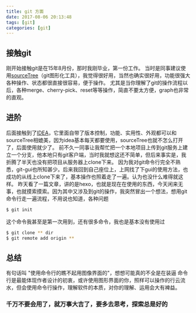 ```yaml
---
title: git 方面
date: 2017-08-06 20:13:48
tags: [git]
categories: [git]
---
```

## 接触git
刚开始接触git是在15年8月份，那时我刚毕业，第一份工作。
当时是同事建议使用[sourceTree](https://www.sourcetreeapp.com/)（git图形化工具），我觉得很好用，当然也确实很好用，功能很强大各种操作、状态都很直接很容易，便于操作。
尤其是当你理解了git的操作流程以后，各种merge、cherry-pick、reset等等操作，简直不要太方便，graph也非常的直观。

## 进阶
后面接触到了[IDEA](https://www.jetbrains.com/idea/)，它里面自带了版本控制，功能、实用性、外观都可以和sourceTree相媲美，因为idea基本每天都要使用，sourceTree也就不怎么打开了，后面使用就少了。
前不久一同事让我帮忙把一个本地项目上传到git服务上建立一个分支，他本地只有git客户端，当时我就想这还不简单，但后来事实是，我折腾了半天也没有把项目从服务器上clone下来。
因为我对git命令行完全不熟悉，git-gui也所知甚少。后来我回到自己座位上，上网找了下gui的使用方法，也成功的从线上clone下来了，基本操作也照着走了一遍。认为也没什么难得就这样。
昨天看了一篇文章，讲的是hexo，也就是现在在使用的东西，今天闲来无事，也就摸索摸索。因为其中又涉及到git的操作，我突然冒出一个想法，想用git命令行走一遍流程，不用说也知道，各种问题
~~~bash
$ git init
~~~
这个命令我甚至是第一次用到，还有很多命令，我也是基本没有使用过
~~~bash
$ git clone ** dir
$ git remote add origin **
~~~

## 总结
有句话叫 "使用命令行的瞧不起用图像界面的"，想想可能真的不全是在装逼
命令行是最能体现作者设计的初衷，或许使用图形界面的你，照样可以操作的行云流水，但会使用命令行操作，理解软件的本质，对你的理解、运用会大有裨益。

### 千万不要会用了，就万事大吉了，要多去思考，探索总是好的

